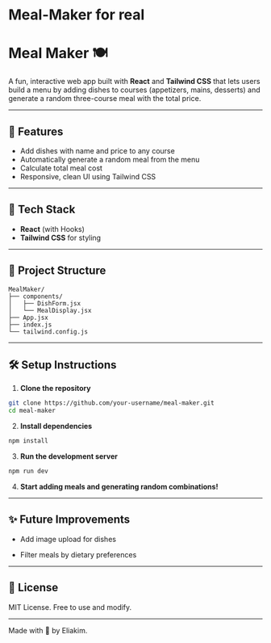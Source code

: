 # Meal-Maker for real
# Meal Maker 🍽️

A fun, interactive web app built with **React** and **Tailwind CSS** that lets users build a menu by adding dishes to courses (appetizers, mains, desserts) and generate a random three-course meal with the total price.

---

## 🚀 Features

* Add dishes with name and price to any course
* Automatically generate a random meal from the menu
* Calculate total meal cost
* Responsive, clean UI using Tailwind CSS

---

## 🧱 Tech Stack

* **React** (with Hooks)
* **Tailwind CSS** for styling

---

## 📂 Project Structure

```
MealMaker/
├── components/
│   ├── DishForm.jsx
│   └── MealDisplay.jsx
├── App.jsx
├── index.js
└── tailwind.config.js
```

---

## 🛠️ Setup Instructions

1. **Clone the repository**

```bash
git clone https://github.com/your-username/meal-maker.git
cd meal-maker
```

2. **Install dependencies**

```bash
npm install
```

3. **Run the development server**

```bash
npm run dev
```

4. **Start adding meals and generating random combinations!**

---

## ✨ Future Improvements

* Add image upload for dishes
  
* Filter meals by dietary preferences

---

## 📄 License

MIT License. Free to use and modify.

---

Made with 💙 by Eliakim.
